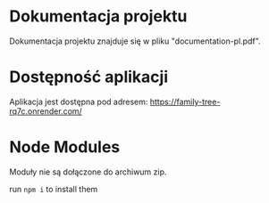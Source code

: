 # Dokumentacja projektu

Dokumentacja projektu znajduje się w pliku "documentation-pl.pdf".

# Dostępność aplikacji

Aplikacja jest dostępna pod adresem: https://family-tree-rq7c.onrender.com/

# Node Modules
Moduły nie są dołączone do archiwum zip.

run
```npm i```
to install them
